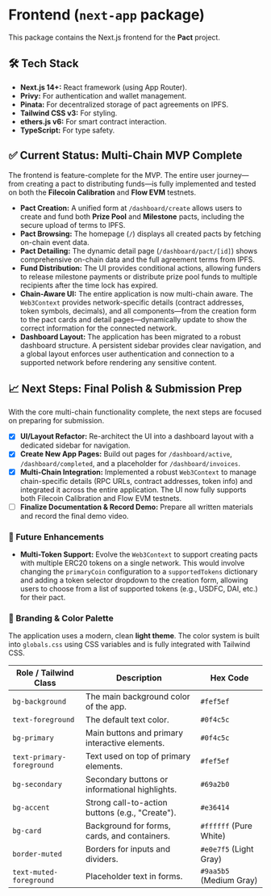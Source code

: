 # Frontend (`next-app` package)

This package contains the Next.js frontend for the **Pact** project.

## 🛠️ Tech Stack
- **Next.js 14+:** React framework (using App Router).
- **Privy:** For authentication and wallet management.
- **Pinata:** For decentralized storage of pact agreements on IPFS.
- **Tailwind CSS v3:** For styling.
- **ethers.js v6:** For smart contract interaction.
- **TypeScript:** For type safety.

## ✅ Current Status: Multi-Chain MVP Complete

The frontend is feature-complete for the MVP. The entire user journey—from creating a pact to distributing funds—is fully implemented and tested on both the **Filecoin Calibration** and **Flow EVM** testnets.

- **Pact Creation:** A unified form at `/dashboard/create` allows users to create and fund both **Prize Pool** and **Milestone** pacts, including the secure upload of terms to IPFS.
- **Pact Browsing:** The homepage (`/`) displays all created pacts by fetching on-chain event data.
- **Pact Detailing:** The dynamic detail page (`/dashboard/pact/[id]`) shows comprehensive on-chain data and the full agreement terms from IPFS.
- **Fund Distribution:** The UI provides conditional actions, allowing funders to release milestone payments or distribute prize pool funds to multiple recipients after the time lock has expired.
- **Chain-Aware UI:** The entire application is now multi-chain aware. The `Web3Context` provides network-specific details (contract addresses, token symbols, decimals), and all components—from the creation form to the pact cards and detail pages—dynamically update to show the correct information for the connected network.
- **Dashboard Layout:** The application has been migrated to a robust dashboard structure. A persistent sidebar provides clear navigation, and a global layout enforces user authentication and connection to a supported network before rendering any sensitive content.

## 📈 Next Steps: Final Polish & Submission Prep

With the core multi-chain functionality complete, the next steps are focused on preparing for submission.

- [x] **UI/Layout Refactor:** Re-architect the UI into a dashboard layout with a dedicated sidebar for navigation.
- [x] **Create New App Pages:** Build out pages for `/dashboard/active`, `/dashboard/completed`, and a placeholder for `/dashboard/invoices`.
- [x] **Multi-Chain Integration:** Implemented a robust `Web3Context` to manage chain-specific details (RPC URLs, contract addresses, token info) and integrated it across the entire application. The UI now fully supports both Filecoin Calibration and Flow EVM testnets.
- [ ] **Finalize Documentation & Record Demo:** Prepare all written materials and record the final demo video.

### 🔮 Future Enhancements
-   **Multi-Token Support:** Evolve the `Web3Context` to support creating pacts with multiple ERC20 tokens on a single network. This would involve changing the `primaryCoin` configuration to a `supportedTokens` dictionary and adding a token selector dropdown to the creation form, allowing users to choose from a list of supported tokens (e.g., USDFC, DAI, etc.) for their pact.

### 🎨 Branding & Color Palette
The application uses a modern, clean **light theme**. The color system is built into `globals.css` using CSS variables and is fully integrated with Tailwind CSS.

| Role / Tailwind Class      | Description                                | Hex Code                                                  |
| -------------------------- | ------------------------------------------ | --------------------------------------------------------- |
| `bg-background`            | The main background color of the app.      | `#fef5ef` |
| `text-foreground`          | The default text color.                    | `#0f4c5c` |
| `bg-primary`               | Main buttons and primary interactive elements. | `#0f4c5c` |
| `text-primary-foreground`  | Text used on top of primary elements.      | `#fef5ef` |
| `bg-secondary`             | Secondary buttons or informational highlights. | `#69a2b0` |
| `bg-accent`                | Strong call-to-action buttons (e.g., "Create"). | `#e36414` |
| `bg-card`                  | Background for forms, cards, and containers. | `#ffffff` (Pure White) |
| `border-muted`             | Borders for inputs and dividers.           | `#e0e7f5` (Light Gray) |
| `text-muted-foreground`    | Placeholder text in forms.                 | `#9aa5b5` (Medium Gray) |